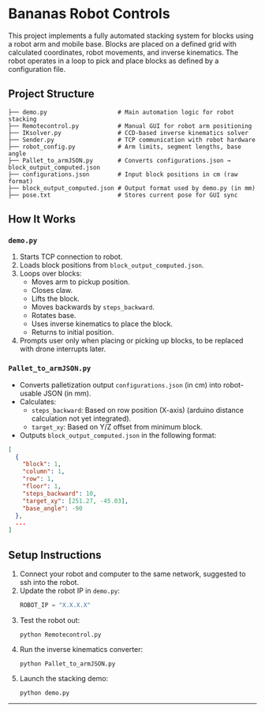 #  Bananas Robot Controls

This project implements a fully automated stacking system for blocks using a robot arm and mobile base. Blocks are placed on a defined grid with calculated coordinates, robot movements, and inverse kinematics. The robot operates in a loop to pick and place blocks as defined by a configuration file.

##  Project Structure

```
├── demo.py                    # Main automation logic for robot stacking
├── Remotecontrol.py           # Manual GUI for robot arm positioning
├── IKsolver.py                # CCD-based inverse kinematics solver
├── Sender.py                  # TCP communication with robot hardware
├── robot_config.py            # Arm limits, segment lengths, base angle
├── Pallet_to_armJSON.py       # Converts configurations.json → block_output_computed.json
├── configurations.json        # Input block positions in cm (raw format)
├── block_output_computed.json # Output format used by demo.py (in mm)
├── pose.txt                   # Stores current pose for GUI sync
```

##  How It Works

###  `demo.py`
1. Starts TCP connection to robot.
2. Loads block positions from `block_output_computed.json`.
3. Loops over blocks:
   - Moves arm to pickup position.
   - Closes claw.
   - Lifts the block.
   - Moves backwards by `steps_backward`.
   - Rotates base.
   - Uses inverse kinematics to place the block.
   - Returns to initial position.
4. Prompts user only when placing or picking up blocks, to be replaced with drone interrupts later.

###  `Pallet_to_armJSON.py`
- Converts palletization output `configurations.json` (in cm) into robot-usable JSON (in mm).
- Calculates:
  - `steps_backward`: Based on row position (X-axis) (arduino distance calculation not yet integrated).
  - `target_xy`: Based on Y/Z offset from minimum block.
- Outputs `block_output_computed.json` in the following format:

```json
[
  {
    "block": 1,
    "column": 1,
    "row": 1,
    "floor": 1,
    "steps_backward": 10,
    "target_xy": [251.27, -45.03],
    "base_angle": -90
  },
  ...
]
```

##  Setup Instructions

1. Connect your robot and computer to the same network, suggested to ssh into the robot.
2. Update the robot IP in `demo.py`:
   ```python
   ROBOT_IP = "X.X.X.X"
   ```
3. Test the robot out:
   ```
   python Remotecontrol.py
   ```
4. Run the inverse kinematics converter:
   ```
   python Pallet_to_armJSON.py
   ```
5. Launch the stacking demo:
   ```
   python demo.py
   ```
---